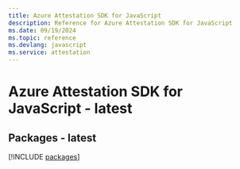 ```yaml
---
title: Azure Attestation SDK for JavaScript
description: Reference for Azure Attestation SDK for JavaScript
ms.date: 09/19/2024
ms.topic: reference
ms.devlang: javascript
ms.service: attestation
---
```

# Azure Attestation SDK for JavaScript - latest
## Packages - latest
[!INCLUDE [packages](attestation-index.md)]